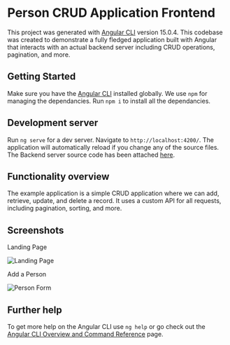 # Person CRUD Application Frontend

This project was generated with [Angular CLI](https://github.com/angular/angular-cli) version 15.0.4. This codebase was created to demonstrate a fully fledged application built with Angular that interacts with an actual backend server including CRUD operations, pagination, and more.

## Getting Started

Make sure you have the [Angular CLI](https://github.com/angular/angular-cli#installation) installed globally. We use `npm` for managing the dependancies. Run `npm i` to install all the dependancies.

## Development server

Run `ng serve` for a dev server. Navigate to `http://localhost:4200/`. The application will automatically reload if you change any of the source files. The Backend server source code has been attached [here](https://github.com/kannangr21/CRUD-NodeJS-MySQL).

## Functionality overview

The example application is a simple CRUD application where we can add, retrieve, update, and delete a record. It uses a custom API for all requests, including pagination, sorting, and more.

## Screenshots

Landing Page  
  
![Landing Page](https://i.ibb.co/xjhqgcb/Screenshot-2023-01-14-at-12-24-39-PM.png)  

Add a Person  

![Person Form](https://i.ibb.co/Rv13Hsf/Screenshot-2023-01-14-at-12-21-51-PM.png)


## Further help

To get more help on the Angular CLI use `ng help` or go check out the [Angular CLI Overview and Command Reference](https://angular.io/cli) page.
